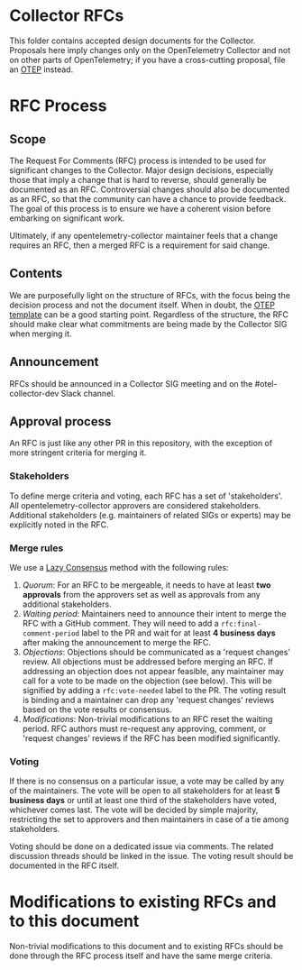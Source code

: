 # Collector RFCs

This folder contains accepted design documents for the Collector. Proposals here imply changes only
on the OpenTelemetry Collector and not on other parts of OpenTelemetry; if you have a cross-cutting
proposal, file an [OTEP][1] instead.

# RFC Process

## Scope

The Request For Comments (RFC) process is intended to be used for significant changes to the Collector. Major design
decisions, especially those that imply a change that is hard to reverse, should generally be
documented as an RFC. Controversial changes should also be documented as an RFC, so that the
community can have a chance to provide feedback. The goal of this process is to ensure we have a
coherent vision before embarking on significant work.

Ultimately, if any opentelemetry-collector maintainer feels that a change requires an RFC, then a
merged RFC is a requirement for said change.

## Contents

We are purposefully light on the structure of RFCs, with the focus being the decision process and
not the document itself. When in doubt, the [OTEP template][2] can be a good starting point.
Regardless of the structure, the RFC should make clear what commitments are being made by the
Collector SIG when merging it.

## Announcement

RFCs should be announced in a Collector SIG meeting and on the #otel-collector-dev Slack channel.

## Approval process

An RFC is just like any other PR in this repository, with the exception of more stringent criteria
for merging it.

### Stakeholders

To define merge criteria and voting, each RFC has a set of 'stakeholders'. All
opentelemetry-collector approvers are considered stakeholders. Additional stakeholders (e.g.
maintainers of related SIGs or experts) may be explicitly noted in the RFC.

### Merge rules

We use a [Lazy Consensus](https://www.apache.org/foundation/glossary.html#LazyConsensus) method with the following rules:

1. *Quorum*: For an RFC to be mergeable, it needs to have at least **two approvals** from the
   approvers set as well as approvals from any additional stakeholders.
2. *Waiting period*: Maintainers need to announce their intent to merge the RFC with a GitHub
   comment. They will need to add a `rfc:final-comment-period` label to the PR and wait for at least
   **4 business days** after making the announcement to merge the RFC.
3. *Objections*: Objections should be communicated as a 'request changes' review. All objections
   must be addressed before merging an RFC. If addressing an objection does not appear feasible, any
   maintainer may call for a vote to be made on the objection (see below). This will be signified by
   adding a `rfc:vote-needed` label to the PR. The voting result is binding and a maintainer can
   drop any 'request changes' reviews based on the vote results or consensus.
4. *Modifications*: Non-trivial modifications to an RFC reset the waiting period. RFC authors must
   re-request any approving, comment, or 'request changes' reviews if the RFC has been modified significantly.

### Voting

If there is no consensus on a particular issue, a vote may be called by any of the maintainers. The
vote will be open to all stakeholders for at least **5 business days** or until at least one third
of the stakeholders have voted, whichever comes last. The vote will be decided by simple majority,
restricting the set to approvers and then maintainers in case of a tie among stakeholders.

Voting should be done on a dedicated issue via comments. The related discussion threads should be
linked in the issue. The voting result should be documented in the RFC itself.

# Modifications to existing RFCs and to this document

Non-trivial modifications to this document and to existing RFCs should be done through the RFC
process itself and have the same merge criteria.

[1]: https://github.com/open-telemetry/oteps
[2]: https://github.com/open-telemetry/oteps/blob/main/0000-template.md
